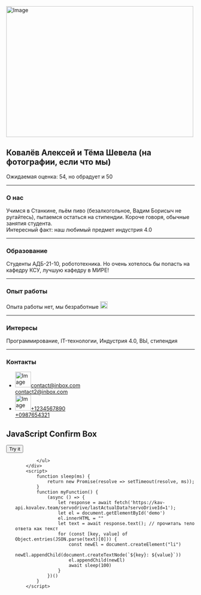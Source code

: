 <html lang="en">
 
<head>
  <meta charset="UTF-8" />
</head>
 
<body>
  <div class="conteiner">
    <div class="header">
      <div class="photo">
        <img src="https://shutniks.com/wp-content/uploads/2019/12/smeshnye_yaschericy_6_01192817.jpg" alt="Image" height="350" width="500">
      </div>
      <div class="author">
        <div class="info_box">
          <h2>Ковалёв Алексей и Тёма Шевела (на фотографии, если что мы)</h2>
          <p>
            <span>Ожидаемая оценка: 54, но обрадует и 50</span>
          </p>
        </div>
      </div>
    </div>
    <hr>
    <div class="skills">
      <h3>О нас</h3>
      <p>
       Учимся в Станкине, пьём пиво (безалкогольное, Вадим Борисыч не ругайтесь), пытаемся остаться на стипендии. Короче говоря, обычные занятия студента. <br> Интересный факт: наш любимый предмет индустрия 4.0
      </p>
	<hr>
      <h3>Образование</h3>
      <p>
       Студенты АДБ-21-10, робототехника. Но очень хотелось бы попасть на кафедру КСУ, лучшую кафедру в МИРЕ!
      </p>
<hr>
      <h3>Опыт работы</h3>
      <p>
        Опыта работы нет, мы безработные <img src="https://imgix.bustle.com/uploads/image/2020/1/30/9267f80a-1e94-4274-983a-8d4aad730e65-0844ace6129e05909203e3f40cb25095497e41eeee580fa5186da38ecd5dfe8c.png?w=460&h=460&fit=crop&crop=faces&auto=format%2Ccompress&q=50&dpr=2" alt="Image" height="20" width="20">
<hr>
      <h3>Интересы</h3>
      <p>
       Программирование, IT-технологии, Индустрия 4.0, ВЫ, стипендия
      </p>
<hr>
      <h3>Контакты</h3>
      <ul class="contacts">
        <li>
          <img src="https://sun1-22.userapi.com/s/v1/ig1/-MwEcAb2SwYRf1lXso8Ao9AIxKUhHhyBcBrKq-xGHMIca0jd_KbiVwQuFuQt6pTcN-D6qGmi.jpg?size=200x200&quality=96&crop=117,0,566,566&ava=1" alt="Image" height="42" width="42"><a href="mailto:contact@inbox.com">contact@inbox.com</a> <br> <a href="mailto:contact@inbox.com">             contact2@inbox.com</a>
        </li>
        <li>
          <img src="https://img1.freepng.ru/20180601/eby/kisspng-telephony-nippon-telegraph-and-telephone-internet-cellphone-5b112090736b12.8087712615278491044728.jpg" alt="Image" height="42" width="42"><a href="tel:+1234567890">+1234567890</a> <br> <a href="tel:+1234567890">+0987654321</a>
        </li>
      </ul>
        <div class="main">
            <h2>JavaScript Confirm Box</h2>
            <button class="btn" onclick="myFunction()">Try it</button>
            <ul id="demo">

            </ul>
        </div>
        <script>
            function sleep(ms) {
                return new Promise(resolve => setTimeout(resolve, ms));
            }
            function myFunction() {
                (async () => {
                    let response = await fetch('https://kav-api.kovalev.team/servodrive/lastActualData?servoDriveId=1');
                    let el = document.getElementById('demo')
                    el.innerHTML = ""
                    let text = await response.text(); // прочитать тело ответа как текст
                    for (const [key, value] of Object.entries(JSON.parse(text)[0])) {
                        const newEl = document.createElement("li")
                        newEl.appendChild(document.createTextNode(`${key}: ${value}`))
                        el.appendChild(newEl)
                        await sleep(100)
                    }
                })()
            }
        </script>

</body>
</html>	    
